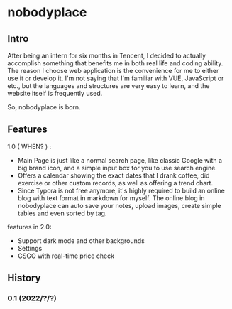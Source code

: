 # nobodyplace

## Intro

After being an intern for six months in Tencent, I decided to actually accomplish something that benefits me in both real life and coding ability.
The reason I choose web application is the convenience for me to either use it or develop it.
I'm not saying that I'm familiar with VUE, JavaScript or etc., but the languages and structures are very easy to learn, and the website itself is frequently used.

So, nobodyplace is born.

## Features

1.0 ( WHEN? ) :
- Main Page is just like a normal search page, like classic Google with a big brand icon, and a simple input box for you to use search engine.
- Offers a calendar showing the exact dates that I drank coffee, did exercise or other custom records, as well as offering a trend chart.
- Since Typora is not free anymore, it's highly required to build an online blog with text format in markdown for myself. The online blog in nobodyplace can auto save your notes, upload images, create simple tables and even sorted by tag.

features in 2.0:
- Support dark mode and other backgrounds
- Settings
- CSGO with real-time price check

## History

### 0.1 (2022/?/?)

